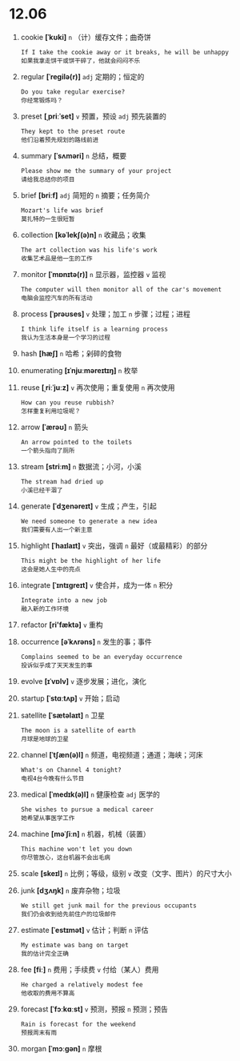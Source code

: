# 12.06

1. cookie **[ˈkʊki]** `n` （计）缓存文件；曲奇饼

   ```
   If I take the cookie away or it breaks, he will be unhappy
   如果我拿走饼干或饼干碎了，他就会闷闷不乐
   ```

2. regular **[ˈreɡilə(r)]** `adj` 定期的；恒定的

   ```
   Do you take regular exercise?
   你经常锻炼吗？
   ```

3. preset **[ˌpriːˈset]** `v` 预置，预设 `adj` 预先装置的

   ```
   They kept to the preset route
   他们沿着预先规划的路线前进
   ```

4. summary **[ˈsʌməri]** `n` 总结，概要

   ```
   Please show me the summary of your project
   请给我总结你的项目
   ```

5. brief **[briːf]** `adj` 简短的 `n` 摘要；任务简介

   ```
   Mozart's life was brief
   莫扎特的一生很短暂
   ```

6. collection **[kəˈlekʃ(ə)n]** `n` 收藏品；收集

   ```
   The art collection was his life's work
   收集艺术品是他一生的工作
   ```

7. monitor **[ˈmɒnɪtə(r)]** `n` 显示器，监控器 `v` 监视

   ```
   The computer will then monitor all of the car's movement
   电脑会监控汽车的所有活动
   ```

8. process **[ˈprəʊses]** `v` 处理；加工 `n` 步骤；过程；进程

   ```
   I think life itself is a learning process
   我认为生活本身是一个学习的过程
   ```

9. hash **[hæʃ]** `n` 哈希；剁碎的食物

10. enumerating **[ɪˈnjuːməreɪtɪŋ]** `n` 枚举

11. reuse **[ˌriːˈjuːz]** `v` 再次使用；重复使用 `n` 再次使用

    ```
    How can you reuse rubbish?
    怎样重复利用垃圾呢？
    ```

12. arrow **[ˈærəʊ]** `n` 箭头

    ```
    An arrow pointed to the toilets
    一个箭头指向了厕所
    ```

13. stream **[striːm]** `n` 数据流；小河，小溪

    ```
    The stream had dried up
    小溪已经干涸了
    ```

14. generate **[ˈdʒenəreɪt]** `v` 生成；产生，引起

    ```
    We need someone to generate a new idea
    我们需要有人出一个新主意
    ```

15. highlight **[ˈhaɪlaɪt]** `v` 突出，强调 `n` 最好（或最精彩）的部分

    ```
    This might be the highlight of her life
    这会是她人生中的亮点
    ```

16. integrate **[ˈɪntɪɡreɪt]** `v` 使合并，成为一体 `n` 积分

    ```
    Integrate into a new job
    融入新的工作环境
    ```

17. refactor **[ri'fæktə]** `v` 重构

18. occurrence **[əˈkʌrəns]** `n` 发生的事；事件

    ```
    Complains seemed to be an everyday occurrence
    投诉似乎成了天天发生的事
    ```

19. evolve **[ɪˈvɒlv]** `v` 逐步发展；进化，演化

20. startup **[ˈstɑːtʌp]** `v` 开始；启动

21. satellite **[ˈsætəlaɪt]** `n` 卫星

    ```
    The moon is a satellite of earth
    月球是地球的卫星
    ```

22. channel **[ˈtʃæn(ə)l]** `n` 频道，电视频道；通道；海峡；河床

    ```
    What's on Channel 4 tonight?
    电视4台今晚有什么节目
    ```

23. medical **[ˈmedɪk(ə)l]** `n` 健康检查 `adj` 医学的

    ```
    She wishes to pursue a medical career
    她希望从事医学工作
    ```

24. machine **[məˈʃiːn]** `n` 机器，机械（装置）

    ```
    This machine won't let you down
    你尽管放心，这台机器不会出毛病
    ```

25. scale **[skeɪl]** `n` 比例；等级，级别 `v` 改变（文字、图片）的尺寸大小

26. junk **[dʒʌŋk]** `n` 废弃杂物；垃圾

    ```
    We still get junk mail for the previous occupants
    我们仍会收到给先前住户的垃圾邮件
    ```

27. estimate **[ˈestɪmət]** `v` 估计；判断 `n` 评估

    ```
    My estimate was bang on target
    我的估计完全正确
    ```

28. fee **[fiː]** `n` 费用；手续费 `v` 付给（某人）费用

    ```
    He charged a relatively modest fee
    他收取的费用不算高
    ```

29. forecast **[ˈfɔːkɑːst]** `v` 预测，预报 `n` 预测；预告

    ```
    Rain is forecast for the weekend
    预报周末有雨
    ```

30. morgan **[ˈmɔːɡən]** `n` 摩根
